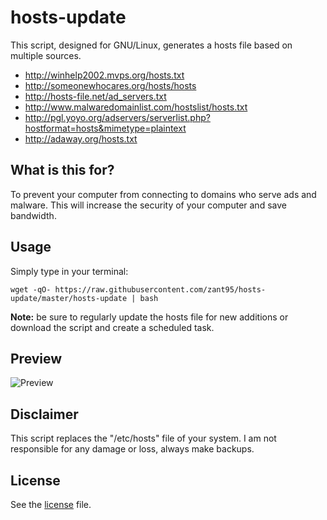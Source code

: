 # hosts-update
This script, designed for GNU/Linux, generates a hosts file based on multiple sources.

- http://winhelp2002.mvps.org/hosts.txt
- http://someonewhocares.org/hosts/hosts
- http://hosts-file.net/ad_servers.txt
- http://www.malwaredomainlist.com/hostslist/hosts.txt
- http://pgl.yoyo.org/adservers/serverlist.php?hostformat=hosts&mimetype=plaintext
- http://adaway.org/hosts.txt

## What is this for?
To prevent your computer from connecting to domains who serve ads and malware. This will increase the security of your computer and save bandwidth.

## Usage
Simply type in your terminal:

	wget -qO- https://raw.githubusercontent.com/zant95/hosts-update/master/hosts-update | bash

**Note:** be sure to regularly update the hosts file for new additions or download the script and create a scheduled task.

## Preview
![Preview](https://i.imgur.com/BXi1dX8.png)

## Disclaimer
This script replaces the "/etc/hosts" file of your system. I am not responsible for any damage or loss, always make backups.

## License
See the [license](https://raw.githubusercontent.com/zant95/hosts-update/master/LICENSE) file.
